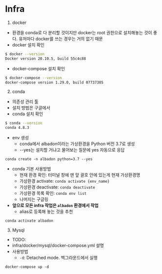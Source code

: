 # Infra

1. docker

* 환경을 conda로 다 분리할 것이지만 docker는 root 권한으로 설치해놓는 것이 좋다. 유저마다 docker를 쓰는 경우는 거의 없기 때문
* docker 설치 확인
```bash
$ docker --version
Docker version 20.10.5, build 55c4c88
```
* docker-compose 설치 확인
```bash
$ docker-compose --version
docker-compose version 1.29.0, build 07737305
```

2. conda

* 의존성 관리 툴
* 설치 방법은 구글에서
* conda 설치 확인
```bash
$ conda --version
conda 4.8.3
```
* env 생성
  * conda에서 albadon이라는 가상환경을 Python 버전 3.7로 생성
  * --yes는 설치할 거냐고 물어보는 질문에 yes 자동으로 응답
```
conda create -n albadon python=3.7 --yes
```
* conda 기본 사용방법
  * 현재 환경 확인: 터미널 창에 맨 앞 괄호 안에 있는게 현재 가상환경명
  * 가상환경 activate: `conda activate {env_name}`
  * 가상환경 deactivate: `conda deactivate`
  * 가상환경 목록 확인: `conda env list`
  * 나머지는 구글링
* **앞으로 모든 infra 작업은 `albadon` 환경에서 작업**
  * alias로 등록해 놓는 것을 추천
```bash
conda activate albadon
```

3. Mysql

* TODO:
* infra/docker/mysql/docker-compose.yml 설명
* 사용방법
  * `-d`: Detached mode. 백그라운드에서 실행
```
docker-compose up -d
```
